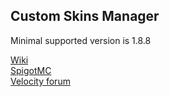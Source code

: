 ## Custom Skins Manager

Minimal supported version is 1.8.8

[Wiki](https://gitlab.com/Nanit/custom-skins-manager/-/wikis/General)  
[SpigotMC](https://www.spigotmc.org/resources/custom-skins-manager.57760/)  
[Velocity forum](https://forums.velocitypowered.com/t/custom-skins-manager-universal-and-powerful-skins-manager/468)